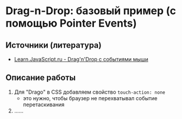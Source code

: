 # **Drag-n-Drop: базовый пример (с помощью Pointer Events)**

## Источники (литература)
- [Learn.JavaScript.ru - Drag'n'Drop с событиями мыши](https://learn.javascript.ru/mouse-drag-and-drop)


## Описание работы
1. Для "Drago" в CSS добавляем свойство `touch-action: none`
   - это нужно, чтобы браузер не перехватывал событие перетаскивания
2. ......